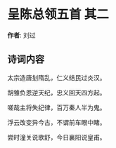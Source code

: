 # 呈陈总领五首  其二

**作者**: 刘过

## 诗词内容

太宗造唐刬隋乱，仁义结民过炎汉。

胡雏负恩逆天纪，忠义回天四方起。

嗟哉主将失纪律，百万秦人半为鬼。

浮云改变异今古，不谓前车眼中睹。

尝时潼关说歌舒，今日襄阳说皇甫。

